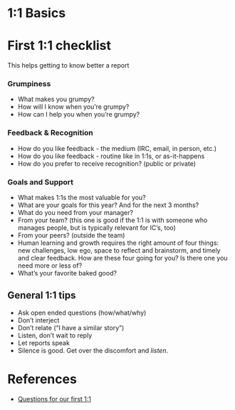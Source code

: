 # 1:1 Basics

# First 1:1 checklist
This helps getting to know better a report

### Grumpiness

- What makes you grumpy?
- How will I know when you’re grumpy?
- How can I help you when you’re grumpy?


### Feedback & Recognition

- How do you like feedback - the medium (IRC, email, in person, etc.)
- How do you like feedback - routine like in 1:1s, or as-it-happens
- How do you prefer to receive recognition? (public or private)


### Goals and Support

- What makes 1:1s the most valuable for you?
- What are your goals for this year? And for the next 3 months?
- What do you need from your manager?
- From your team? (this one is good if the 1:1 is with someone who manages people, but is typically relevant for IC’s, too)
- From your peers? (outside the team)
- Human learning and growth requires the right amount of four things: new challenges, low ego, space to reflect and brainstorm, and timely and clear feedback. How are these four going for you? Is there one you need more or less of?
- What’s your favorite baked good?


## General 1:1 tips

- Ask open ended questions (how/what/why)
- Don’t interject
- Don’t relate (“I have a similar story”)
- Listen, don’t wait to reply
- Let reports speak
- Silence is good. Get over the discomfort and _listen_.


# References

- [Questions for our first 1:1](https://larahogan.me/blog/first-one-on-one-questions/)